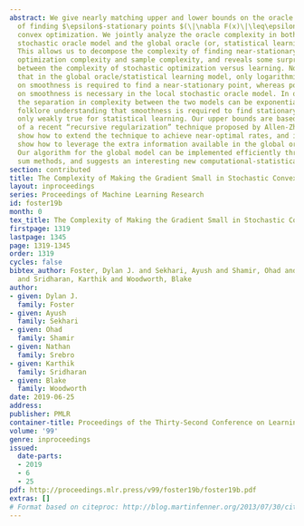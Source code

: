 ```yaml
---
abstract: We give nearly matching upper and lower bounds on the oracle complexity
  of finding $\epsilon$-stationary points $(\|\nabla F(x)\|\leq\epsilon$ in stochastic
  convex optimization. We jointly analyze the oracle complexity in both the local
  stochastic oracle model and the global oracle (or, statistical learning) model.
  This allows us to decompose the complexity of finding near-stationary points into
  optimization complexity and sample complexity, and reveals some surprising differences
  between the complexity of stochastic optimization versus learning. Notably, we show
  that in the global oracle/statistical learning model, only logarithmic dependence
  on smoothness is required to find a near-stationary point, whereas polynomial dependence
  on smoothness is necessary in the local stochastic oracle model. In other words,
  the separation in complexity between the two models can be exponential, and the
  folklore understanding that smoothness is required to find stationary points is
  only weakly true for statistical learning. Our upper bounds are based on extensions
  of a recent “recursive regularization” technique proposed by Allen-Zhu (2018). We
  show how to extend the technique to achieve near-optimal rates, and in particular
  show how to leverage the extra information available in the global oracle model.
  Our algorithm for the global model can be implemented efficiently through finite
  sum methods, and suggests an interesting new computational-statistical tradeoff.
section: contributed
title: The Complexity of Making the Gradient Small in Stochastic Convex Optimization
layout: inproceedings
series: Proceedings of Machine Learning Research
id: foster19b
month: 0
tex_title: The Complexity of Making the Gradient Small in Stochastic Convex Optimization
firstpage: 1319
lastpage: 1345
page: 1319-1345
order: 1319
cycles: false
bibtex_author: Foster, Dylan J. and Sekhari, Ayush and Shamir, Ohad and Srebro, Nathan
  and Sridharan, Karthik and Woodworth, Blake
author:
- given: Dylan J.
  family: Foster
- given: Ayush
  family: Sekhari
- given: Ohad
  family: Shamir
- given: Nathan
  family: Srebro
- given: Karthik
  family: Sridharan
- given: Blake
  family: Woodworth
date: 2019-06-25
address: 
publisher: PMLR
container-title: Proceedings of the Thirty-Second Conference on Learning Theory
volume: '99'
genre: inproceedings
issued:
  date-parts:
  - 2019
  - 6
  - 25
pdf: http://proceedings.mlr.press/v99/foster19b/foster19b.pdf
extras: []
# Format based on citeproc: http://blog.martinfenner.org/2013/07/30/citeproc-yaml-for-bibliographies/
---
```

